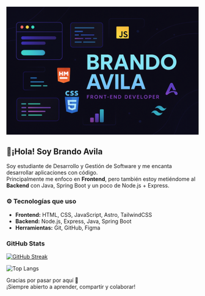 ![Brando Avila Banner](./Banner.png)

## 👋¡Hola! Soy Brando Avila

Soy estudiante de Desarrollo y Gestión de Software y me encanta desarrollar aplicaciones con código.  
Principalmente me enfoco en **Frontend**, pero también estoy metiéndome al **Backend** con Java, Spring Boot y un poco de Node.js + Express.



### ⚙️ Tecnologías que uso
- **Frontend:** HTML, CSS, JavaScript, Astro, TailwindCSS
- **Backend:** Node.js, Express, Java, Spring Boot
- **Herramientas:** Git, GitHub, Figma


### GitHub Stats
[![GitHub Streak](https://github-readme-streak-stats.herokuapp.com?user=BrandoAp&theme=dark)](https://git.io/streak-stats)

![Top Langs](https://github-readme-stats.vercel.app/api/top-langs/?username=BrandoAp&layout=compact)

Gracias por pasar por aquí 🙌  
¡Siempre abierto a aprender, compartir y colaborar!
